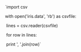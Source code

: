 `import csv

with open('iris.data', 'rb') as csvfile:

​	lines = csv.reader(csvfile)

​	for row in lines:

​		print ', '.join(row)`

